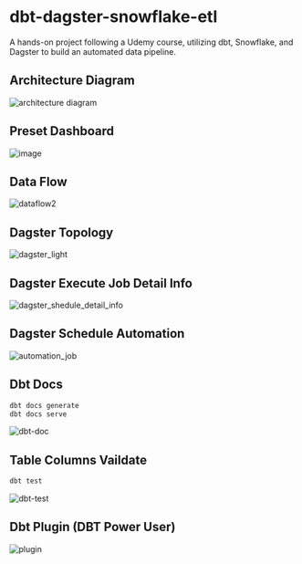 # dbt-dagster-snowflake-etl
A hands-on project following a Udemy course, utilizing dbt, Snowflake, and Dagster to build an automated data pipeline.


## Architecture Diagram
![architecture diagram](https://github.com/user-attachments/assets/f5aa0bf8-fc81-4b90-9b3b-c35790b27d1b)

## Preset Dashboard
![image](https://github.com/user-attachments/assets/58d4e508-acdb-4019-95a7-e9794d248db3)

## Data Flow
![dataflow2](https://github.com/user-attachments/assets/0b9b30e6-c1a9-4c65-9d85-17e9d082eba2)


## Dagster Topology
![dagster_light](https://github.com/user-attachments/assets/b5b8fb6a-e708-4776-8f4d-f170a326e36f)

## Dagster Execute Job Detail Info
![dagster_shedule_detail_info](https://github.com/user-attachments/assets/489177f2-0c79-4478-a1b5-1f8fcea21be9)

## Dagster Schedule Automation
![automation_job](https://github.com/user-attachments/assets/27f7f6de-ce59-41a1-b51e-81fb997ae4b8)


## Dbt Docs
```bash
dbt docs generate
dbt docs serve
```
![dbt-doc](https://github.com/user-attachments/assets/67dc7b8e-b097-465f-bb5d-779d9547f5d6)


## Table Columns Vaildate
```bash
dbt test
```
![dbt-test](https://github.com/user-attachments/assets/de01dffb-cf2a-4dc0-82be-b0856830ac11)


## Dbt Plugin (DBT Power User)
![plugin](https://github.com/user-attachments/assets/b4b5caf6-8875-4eee-8d1a-2115edc22ca2)
